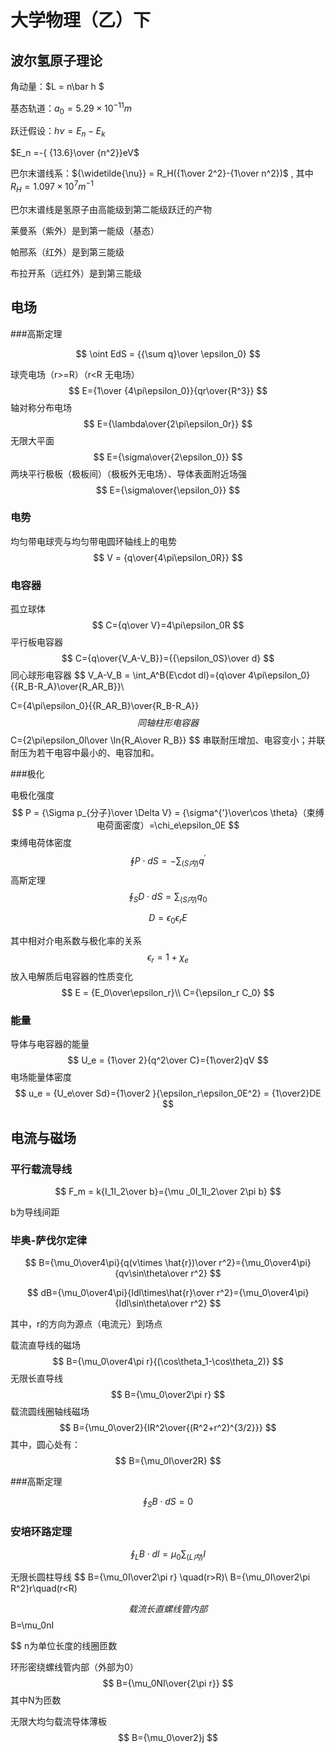 # 大学物理（乙）下



## 波尔氢原子理论

角动量：$L = n\bar h $

基态轨道：$a_0 = 5.29\times 10^{-11}m$

跃迁假设：$h\nu=E_n-E_k$

$E_n =-{ {13.6}\over {n^2}}eV$

巴尔末谱线系：${\widetilde{\nu}} = R_H({1\over 2^2}-{1\over n^2})$ , 其中$R_H = 1.097\times10^7m^{-1}$

巴尔末谱线是氢原子由高能级到第二能级跃迁的产物

莱曼系（紫外）是到第一能级（基态）

帕邢系（红外）是到第三能级

布拉开系（远红外）是到第三能级

## 电场

###高斯定理

$$
\oint EdS = {{\sum q}\over \epsilon_0}
$$



球壳电场（r>=R）（r<R 无电场）
$$
E={1\over {4\pi\epsilon_0}}{qr\over{R^3}}
$$
轴对称分布电场
$$
E={\lambda\over{2\pi\epsilon_0r}}
$$
无限大平面
$$
E={\sigma\over{2\epsilon_0}}
$$
两块平行极板（极板间）（极板外无电场）、导体表面附近场强
$$
E={\sigma\over{\epsilon_0}}
$$

### 电势

均匀带电球壳与均匀带电圆环轴线上的电势
$$
V = {q\over{4\pi\epsilon_0R}}
$$

### 电容器

孤立球体
$$
C={q\over V}=4\pi\epsilon_0R
$$
平行板电容器
$$
C={q\over{V_A-V_B}}={{\epsilon_0S}\over d}
$$
同心球形电容器
$$
V_A-V_B = \int_A^B{E\cdot dl}={q\over 4\pi\epsilon_0}{{R_B-R_A}\over{R_AR_B}}\\

C={4\pi\epsilon_0}{{R_AR_B}\over{R_B-R_A}}
$$
同轴柱形电容器
$$
C={2\pi\epsilon_0l\over \ln{R_A\over R_B}}
$$
串联耐压增加、电容变小；并联耐压为若干电容中最小的、电容加和。

###极化

电极化强度
$$
P = {\Sigma p_{分子}\over \Delta V} = {\sigma^{'}\over\cos \theta}（束缚电荷面密度）=\chi_e\epsilon_0E
$$
束缚电荷体密度
$$
\oint P\cdot dS = -\sum_{(S内)}q^{'}
$$
高斯定理
$$
\oint_{S} D\cdot dS = \sum_{(S内)} q_0
$$

$$
D = \epsilon_0\epsilon_rE
$$

其中相对介电系数与极化率的关系
$$
\epsilon_r=  1+\chi_e
$$
放入电解质后电容器的性质变化
$$
E = {E_0\over\epsilon_r}\\
C={\epsilon_r C_0}
$$

### 能量

导体与电容器的能量
$$
U_e = {1\over 2}{q^2\over C}={1\over2}qV
$$
电场能量体密度
$$
u_e = {U_e\over Sd}={1\over2 }{\epsilon_r\epsilon_0E^2} = {1\over2}DE
$$

## 电流与磁场

### 平行载流导线

$$
F_m = k{I_1I_2\over b}={\mu _0I_1I_2\over 2\pi b}
$$

b为导线间距

### 毕奥-萨伐尔定律

$$
B={\mu_0\over4\pi}{q(v\times \hat{r})\over r^2}={\mu_0\over4\pi}{qv\sin\theta\over r^2}
$$

$$
dB={\mu_0\over4\pi}{Idl\times\hat{r}\over r^2}={\mu_0\over4\pi}{Idl\sin\theta\over r^2}
$$

其中，r的方向为源点（电流元）到场点

载流直导线的磁场
$$
B={\mu_0\over4\pi r}{(\cos\theta_1-\cos\theta_2)}
$$
无限长直导线
$$
B={\mu_0\over2\pi r}
$$
载流圆线圈轴线磁场
$$
B={\mu_0\over2}{IR^2\over{(R^2+r^2)^{3/2}}}
$$
其中，圆心处有：
$$
B={\mu_0I\over2R}
$$

###高斯定理

$$
\oint_SB\cdot dS = 0
$$

### 安培环路定理

$$
\oint_L B\cdot dl = \mu_0\sum_{(L内)}I
$$

无限长圆柱导线
$$
B={\mu_0I\over2\pi r} \quad(r>R)\\
B={\mu_0I\over2\pi R^2}r\quad(r<R)
$$
载流长直螺线管内部
$$
B=\mu_0nI
$$
n为单位长度的线圈匝数



环形密绕螺线管内部（外部为0）
$$
B={\mu_0NI\over{2\pi r}}
$$
其中N为匝数



无限大均匀载流导体薄板
$$
B={\mu_0\over2}j
$$
